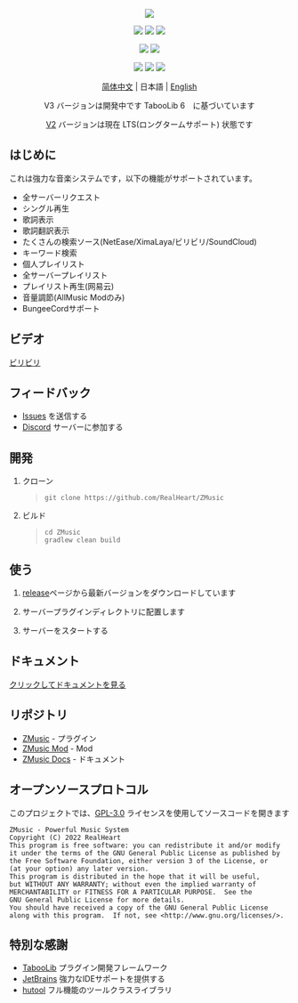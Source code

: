 <div align="center">

![][banner]

![][java]
![][kotlin]
![][tested-versions]

![][players]
![][servers]

![][releases]
![][downloads]
![][license]

[简体中文](README.md) | 日本語 | [English](README_EN.md)

V3 バージョンは開発中です TabooLib 6　に基づいています

[V2](../../tree/v2) バージョンは現在 LTS(ロングタームサポート) 状態です

</div>

## はじめに

これは強力な音楽システムです，以下の機能がサポートされています。

* 全サーバーリクエスト
* シングル再生
* 歌詞表示
* 歌詞翻訳表示
* たくさんの検索ソース(NetEase/XimaLaya/ビリビリ/SoundCloud)
* キーワード検索
* 個人プレイリスト
* 全サーバープレイリスト
* プレイリスト再生(网易云)
* 音量調節(AllMusic Modのみ)
* BungeeCordサポート

## ビデオ

[ビリビリ](https://www.bilibili.com/video/av92156922)

## フィードバック

*  [Issues](../../issues) を送信する
*  [Discord](https://discord.gg/twQgJNufYn) サーバーに参加する

## 開発

1. クローン

   > ```shell
   > git clone https://github.com/RealHeart/ZMusic
   > ```

2. ビルド

   > ```shell
   > cd ZMusic
   > gradlew clean build
   > ```

## 使う

1. [release](../../releases)ページから最新バージョンをダウンロードしています

2. サーバープラグインディレクトリに配置します

3. サーバーをスタートする

## ドキュメント

[クリックしてドキュメントを見る](https://m.zplu.cc/)

## リポジトリ

* [ZMusic](https://github.com/RealHeart/ZMusic) - プラグイン
* [ZMusic Mod](https://github.com/RealHeart/ZMusic-Mod) - Mod
* [ZMusic Docs](https://github.com/RealHeart/ZMusic-Docs) - ドキュメント

## オープンソースプロトコル

このプロジェクトでは、[GPL-3.0](LICENSE) ライセンスを使用してソースコードを開きます

```text
ZMusic - Powerful Music System
Copyright (C) 2022 RealHeart
This program is free software: you can redistribute it and/or modify
it under the terms of the GNU General Public License as published by
the Free Software Foundation, either version 3 of the License, or
(at your option) any later version.
This program is distributed in the hope that it will be useful,
but WITHOUT ANY WARRANTY; without even the implied warranty of
MERCHANTABILITY or FITNESS FOR A PARTICULAR PURPOSE.  See the
GNU General Public License for more details.
You should have received a copy of the GNU General Public License
along with this program.  If not, see <http://www.gnu.org/licenses/>.
```

## 特別な感謝

* [TabooLib](https://github.com/TabooLib/TabooLib) プラグイン開発フレームワーク
* [JetBrains](https://www.jetbrains.com/zh-cn/) 強力なIDEサポートを提供する
* [hutool](https://hutool.cn/) フル機能のツールクラスライブラリ

[banner]: https://socialify.git.ci/RealHeart/ZMusic/image?description=1&forks=1&issues=1&language=1&name=1&owner=1&pulls=1&stargazers=1&theme=Light

[java]: https://img.shields.io/badge/java-17-blue?style=for-the-badge

[kotlin]: https://img.shields.io/badge/kotlin-1.6.21-blue?style=for-the-badge

[license]: https://img.shields.io/github/license/RealHeart/ZMusic?style=for-the-badge

[players]: https://img.shields.io/bstats/players/7291?label=bukkit-players&style=for-the-badge

[servers]: https://img.shields.io/bstats/servers/7291?label=bukkit-servers&style=for-the-badge

[tested-versions]: https://img.shields.io/spiget/tested-versions/83027?style=for-the-badge

[releases]: https://img.shields.io/github/v/release/RealHeart/ZMusic?style=for-the-badge

[downloads]: https://img.shields.io/github/downloads/RealHeart/ZMusic/total?style=for-the-badge
